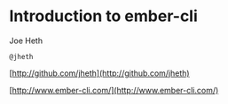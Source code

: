 
# Introduction to ember-cli


  Joe Heth

  `@jheth`

  [http://github.com/jheth](http://github.com/jheth)

  [http://www.ember-cli.com/](http://www.ember-cli.com/)
